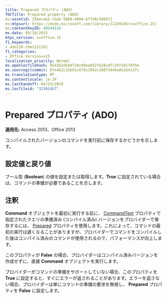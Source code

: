 ```yaml
---
title: Prepared プロパティ (ADO)
TOCTitle: Prepared property (ADO)
ms:assetid: 33becda2-faab-5000-8904-6ffd8c5805f2
ms:mtpsurl: https://msdn.microsoft.com/library/JJ249105(v=office.15)
ms:contentKeyID: 48544116
ms.date: 09/18/2015
mtps_version: v=office.15
f1_keywords:
- ado210.chm1231161
f1_categories:
- Office.Version=v15
localization_priority: Normal
ms.openlocfilehash: 9541b2d584728c09ee852f628cdfc35f3d170f04
ms.sourcegitcommit: 8fe462c32b91c87911942c188f3445e85a54137c
ms.translationtype: MT
ms.contentlocale: ja-JP
ms.lasthandoff: 04/23/2019
ms.locfileid: "32301457"
---
```

# <a name="prepared-property-ado"></a>Prepared プロパティ (ADO)


**適用先:** Access 2013、Office 2013

コンパイルされたバージョンのコマンドを実行前に保存するかどうかを示します。

## <a name="settings-and-return-values"></a>設定値と戻り値

ブール型 (**Boolean**) の値を設定または取得します。**True** に設定されている場合は、コマンドの準備が必要であることを示します。

## <a name="remarks"></a>注釈

**Command** オブジェクトを最初に実行する前に、 [CommandText](commandtext-property-ado.md) プロパティで指定されたクエリの準備済み (コンパイル済み) バージョンをプロバイダーで保存するには、 [Prepared](command-object-ado.md) プロパティを使用します。これによって、コマンドの最初の実行は遅くなることがありますが、プロバイダーでコマンドをコンパイルした後はコンパイル済みのコマンドが使用されるので、パフォーマンスが向上します。

このプロパティが **False** の場合、プロバイダーはコンパイル済みバージョンを作成せずに、直接 **Command** オブジェクトを実行します。

プロバイダーがコマンドの準備をサポートしていない場合、このプロパティを **True** に設定すると、すぐにエラーが返されることがあります。エラーを返さない場合、プロバイダーは単にコマンドの準備の要求を無視し、 **Prepared** プロパティを **False** に設定します。

